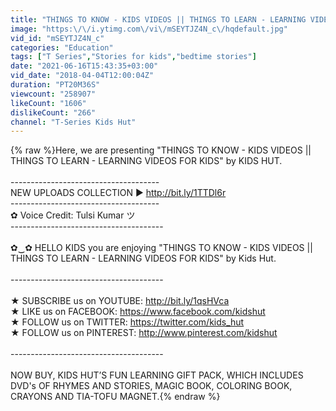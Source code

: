 ```yaml
---
title: "THINGS TO KNOW - KIDS VIDEOS || THINGS TO LEARN - LEARNING VIDEOS FOR KIDS"
image: "https:\/\/i.ytimg.com\/vi\/mSEYTJZ4N_c\/hqdefault.jpg"
vid_id: "mSEYTJZ4N_c"
categories: "Education"
tags: ["T Series","Stories for kids","bedtime stories"]
date: "2021-06-16T15:43:35+03:00"
vid_date: "2018-04-04T12:00:04Z"
duration: "PT20M36S"
viewcount: "258907"
likeCount: "1606"
dislikeCount: "266"
channel: "T-Series Kids Hut"
---
```

{% raw %}Here, we are presenting &quot;THINGS TO KNOW - KIDS VIDEOS || THINGS TO LEARN - LEARNING VIDEOS FOR KIDS&quot; by KIDS HUT.<br /><br />-------------------------------------<br />NEW UPLOADS COLLECTION ► <a rel="nofollow" target="blank" href="http://bit.ly/1TTDl6r">http://bit.ly/1TTDl6r</a><br />-------------------------------------<br />✿ Voice Credit: Tulsi Kumar ツ<br />--------------------------------------<br /><br />✿‿✿ HELLO KIDS you are enjoying &quot;THINGS TO KNOW - KIDS VIDEOS || THINGS TO LEARN - LEARNING VIDEOS FOR KIDS&quot; by Kids Hut.<br /><br />--------------------------------------<br /><br />★ SUBSCRIBE us on YOUTUBE: <a rel="nofollow" target="blank" href="http://bit.ly/1qsHVca">http://bit.ly/1qsHVca</a><br />★ LIKE us on FACEBOOK: <a rel="nofollow" target="blank" href="https://www.facebook.com/kidshut">https://www.facebook.com/kidshut</a><br />★ FOLLOW us on TWITTER: <a rel="nofollow" target="blank" href="https://twitter.com/kids_hut">https://twitter.com/kids_hut</a><br />★ FOLLOW us on PINTEREST: <a rel="nofollow" target="blank" href="http://www.pinterest.com/kidshut">http://www.pinterest.com/kidshut</a><br /><br />--------------------------------------<br /><br />NOW BUY, KIDS HUT’S FUN LEARNING GIFT PACK, WHICH INCLUDES DVD's OF RHYMES AND STORIES, MAGIC BOOK, COLORING BOOK, CRAYONS AND TIA-TOFU MAGNET.{% endraw %}
